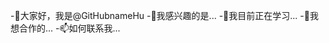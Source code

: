 -👋大家好，我是@GitHubnameHu
-👀我感兴趣的是...
-🌱我目前正在学习...
-💞我想合作的️...
-📫如何联系我...

<!---
GitHubnameHu/GitHubnameHu是一个✨特殊的✨资源库，因为它的“README.md ”(此文件)出现在您的GitHub个人资料中。
您可以单击预览链接来查看您的更改。
--->
